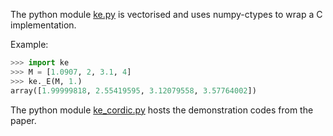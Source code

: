 
The python module [ke.py](ke.py) is vectorised and uses numpy-ctypes to wrap a C implementation.

Example:

```python
>>> import ke
>>> M = [1.0907, 2, 3.1, 4]
>>> ke._E(M, 1.)
array([1.99999818, 2.55419595, 3.12079558, 3.57764002])
```

The python module [ke_cordic.py](ke_cordic.py) hosts the demonstration codes from the paper.
